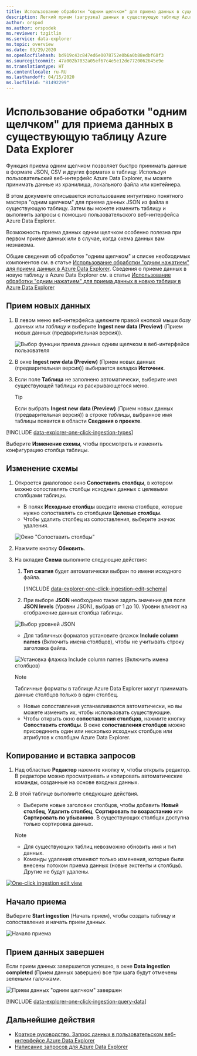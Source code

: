 ```yaml
---
title: Использование обработки "одним щелчком" для приема данных в существующую таблицу Azure Data Explorer
description: Легкий прием (загрузка) данных в существующую таблицу Azure Data Explorer с помощью обработки "одним щелчком".
author: orspod
ms.author: orspodek
ms.reviewer: tzgitlin
ms.service: data-explorer
ms.topic: overview
ms.date: 03/29/2020
ms.openlocfilehash: bd919c43c847ed6e0078752e0b6a0b88edbf68f3
ms.sourcegitcommit: 47a002b7032a05ef67c4e5e12de7720062645e9e
ms.translationtype: HT
ms.contentlocale: ru-RU
ms.lasthandoff: 04/15/2020
ms.locfileid: "81492299"
---
```

# <a name="use-one-click-ingestion-to-ingest-data-to-an-existing-table-in-azure-data-explorer"></a>Использование обработки "одним щелчком" для приема данных в существующую таблицу Azure Data Explorer

Функция приема одним щелчком позволяет быстро принимать данные в формате JSON, CSV и других форматах в таблицу. Используя пользовательский веб-интерфейс Azure Data Explorer, вы можете принимать данные из хранилища, локального файла или контейнера. 

В этом документе описывается использование интуитивно понятного мастера "одним щелчком" для приема данных JSON из файла в существующую таблицу. Затем вы можете изменить таблицу и выполнить запросы с помощью пользовательского веб-интерфейса Azure Data Explorer.

Возможность приема данных одним щелчком особенно полезна при первом приеме данных или в случае, когда схема данных вам незнакома. 

Общие сведения об обработке "одним щелчком" и списке необходимых компонентов см. в статье [Использование обработки "одним нажатием" для приема данных в Azure Data Explorer](ingest-data-one-click.md).
Сведения о приеме данных в новую таблицу в Azure Data Explorer см. в статье [Использование обработки "одним нажатием" для приема данных в новую таблицу в Azure Data Explorer](one-click-ingestion-new-table.md)

## <a name="ingest-new-data"></a>Прием новых данных

1. В левом меню веб-интерфейса щелкните правой кнопкой мыши *базу данных* или *таблицу* и выберите **Ingest new data (Preview)** (Прием новых данных (предварительная версия)).

    ![Выбор функции приема данных одним щелчком в веб-интерфейсе пользователя](media/one-click-ingestion-existing-table/one-click-ingestion-in-webui.png)   
 
1. В окне **Ingest new data (Preview)** (Прием новых данных (предварительная версия)) выбирается вкладка **Источник**.

1. Если поле **Таблица** не заполнено автоматически, выберите имя существующей таблицы из раскрывающегося меню.
    > [!TIP]
    > Если выбрать **Ingest new data (Preview)** (Прием новых данных (предварительная версия)) в строке *таблицы*, выбранное имя таблицы появится в области **Сведения о проекте**.

[!INCLUDE [data-explorer-one-click-ingestion-types](includes/data-explorer-one-click-ingestion-types.md)]
    
Выберите **Изменение схемы**, чтобы просмотреть и изменить конфигурацию столбца таблицы.

## <a name="edit-the-schema"></a>Изменение схемы

1. Откроется диалоговое окно **Сопоставить столбцы**, в котором можно сопоставлять столбцы исходных данных с целевыми столбцами таблицы. 
    * В полях **Исходные столбцы** введите имена столбцов, которые нужно сопоставлять со столбцами **Целевые столбцы**.
    * Чтобы удалить столбец из сопоставления, выберите значок удаления.

    ![Окно "Сопоставить столбцы"](media/one-click-ingestion-existing-table/map-columns.png)

1. Нажмите кнопку **Обновить**.
1. На вкладке **Схема** выполните следующие действия:
    1. **Тип сжатия** будет автоматически выбран по имени исходного файла.

        [!INCLUDE [data-explorer-one-click-ingestion-edit-schema](includes/data-explorer-one-click-ingestion-edit-schema.md)]
        
    1. При выборе **JSON** необходимо также задать значение для поля **JSON levels** (Уровни JSON), выбрав от 1 до 10. Уровни влияют на отображение данных столбца таблицы.

    ![Выбор уровней JSON](media/one-click-ingestion-existing-table/json-levels.png)

    * Для табличных форматов установите флажок **Include column names** (Включить имена столбцов), чтобы не учитывать строку заголовка файла.
        
    ![Установка флажка Include column names (Включить имена столбцов)](media/one-click-ingestion-existing-table/non-json-format.png)

    > [!Note]
    > Табличные форматы в таблице Azure Data Explorer могут принимать данные столбцов только в один столбец. 

    * Новые сопоставления устанавливаются автоматически, но вы можете изменить их, чтобы использовать существующие. 
    * Чтобы открыть окно **сопоставления столбцов**, нажмите кнопку **Сопоставить столбцы**. В окне **сопоставления столбцов** можно присоединить один или несколько исходных столбцов или атрибутов к столбцам Azure Data Explorer.

## <a name="copy-and-paste-queries"></a>Копирование и вставка запросов

1. Над областью **Редактор** нажмите кнопку **v**, чтобы открыть редактор. В редакторе можно просматривать и копировать автоматические команды, созданные на основе входных данных. 
1. В этой таблице выполните следующие действия. 
    * Выберите новые заголовки столбцов, чтобы добавить **Новый столбец**, **Удалить столбец**, **Сортировать по возрастанию** или **Сортировать по убыванию**. В существующих столбцах доступна только сортировка данных.

    > [!Note]
    > * Для существующих таблиц невозможно обновить имя и тип данных.
    > * Команды удаления отменяют только изменения, которые были внесены потоком приема данных (новые экстенты и столбцы). Другие не будут удалены.

[![](media/one-click-ingestion-existing-table/edit-view.png "One-click ingestion edit view")](media/one-click-ingestion-existing-table/edit-view.png#lightbox) 

## <a name="start-ingestion"></a>Начало приема

Выберите **Start ingestion** (Начать прием), чтобы создать таблицу и сопоставление и начать прием данных.

![Начало приема](media/one-click-ingestion-existing-table/start-ingestion.png)

## <a name="data-ingestion-completed"></a>Прием данных завершен

Если прием данных завершается успешно, в окне **Data ingestion completed** (Прием данных завершен) все три шага будут отмечены зелеными галочками.
 
![Прием данных "одним щелчком" завершен](media/one-click-ingestion-existing-table/one-click-data-ingestion-complete.png)

[!INCLUDE [data-explorer-one-click-ingestion-query-data](includes/data-explorer-one-click-ingestion-query-data.md)]

## <a name="next-steps"></a>Дальнейшие действия

* [Краткое руководство. Запрос данных в пользовательском веб-интерфейсе Azure Data Explorer](/azure/data-explorer/web-query-data)
* [Написание запросов для Azure Data Explorer](/azure/data-explorer/write-queries)

